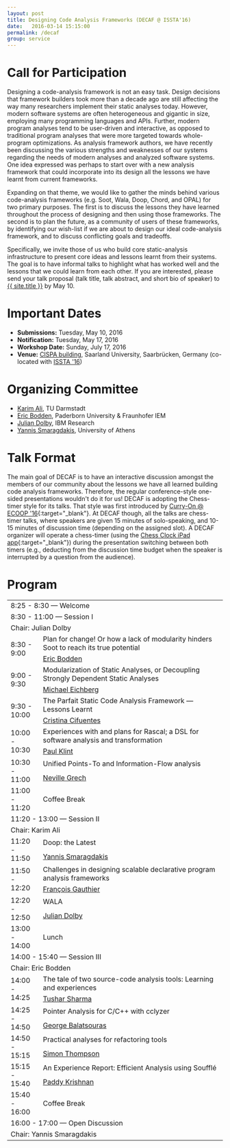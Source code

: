 ```yaml
---
layout: post
title: Designing Code Analysis Frameworks (DECAF @ ISSTA'16)
date:   2016-03-14 15:15:00
permalink: /decaf
group: service
---
```


# Call for Participation #
Designing a code-analysis framework is not an easy task. Design decisions that framework builders took more than a decade ago are still affecting the way many researchers implement their static analyses today. However, modern software systems are often heterogeneous and gigantic in size, employing many programming languages and APIs. Further, modern program analyses tend to be user-driven and interactive, as opposed to traditional program analyses that were more targeted towards whole-program optimizations. As analysis framework authors, we have recently been discussing the various strengths and weaknesses of our systems regarding the needs of modern analyses and analyzed software systems. One idea expressed was perhaps to start over with a new analysis framework that could incorporate into its design all the lessons we have learnt from current frameworks.

Expanding on that theme, we would like to gather the minds behind various code-analysis frameworks (e.g. Soot, Wala, Doop, Chord, and OPAL) for two primary purposes. The first is to discuss the lessons they have learned throughout the process of designing and then using those frameworks. The second is to plan the future, as a community of users of these frameworks, by identifying our wish-list if we are about to design our ideal code-analysis framework, and to discuss conflicting goals and tradeoffs.

Specifically, we invite those of us who build core static-analysis infrastructure to present core ideas and lessons learnt from their systems. The goal is to have informal talks to highlight what has worked well and the lessons that we could learn from each other. If you are interested, please send your talk proposal (talk title, talk abstract, and short bio of speaker) to <a href="mailto:{{ site.email }}">{{ site.title }}</a> by May 10.

# Important Dates #
* **Submissions:**   Tuesday, May 10, 2016
* **Notification:**  Tuesday, May 17, 2016
* **Workshop Date:** Sunday, July 17, 2016
* **Venue:**         <a href="https://issta2016.cispa.saarland/wp-content/uploads/2016/04/aula.jpg" target="_blank">CISPA building</a>, Saarland University, Saarbrücken, Germany (co-located with <a href="https://issta2016.cispa.saarland/workshops/" target="_blank">ISSTA '16</a>)

# Organizing Committee #
* <a href="http://karimali.ca" target="_blank">Karim Ali</a>, TU Darmstadt
* <a href="http://bodden.de" target="_blank">Eric Bodden</a>, Paderborn University & Fraunhofer IEM
* <a href="http://researcher.watson.ibm.com/researcher/view.php?person=us-dolby" target="_blank">Julian Dolby</a>, IBM Research
* <a href="http://smaragd.org" target="_blank">Yannis Smaragdakis</a>, University of Athens

# Talk Format #
The main goal of DECAF is to have an interactive discussion amongst the members of our community about the lessons we have all learned building code analysis frameworks. Therefore, the regular conference-style one-sided presentations wouldn't do it for us! DECAF is adopting the Chess-timer style for its talks. That style was first introduced by [Curry-On @ ECOOP &#39;16](http://curry-on.org/2016/){:target="_blank"}. At DECAF though, all the talks are chess-timer talks, where speakers are given 15 minutes of solo-speaking, and 10-15 minutes of discussion time (depending on the assigned slot). A DECAF organizer will operate a chess-timer (using the [Chess Clock iPad app](https://itunes.apple.com/us/app/chess-clock-free/id858039162?mt=8){:target="_blank"}) during the presentation switching between both timers (e.g., deducting from the discussion time budget when the speaker is interrupted by a question from the audience). 

# Program #

<table class="schedule">
	<colgroup width="15%"/>
	<colgroup width="85%"/>
	<tbody>
		<tr><td colspan="2" class="session">8:25 - 8:30 &mdash; Welcome</td></tr>
		<tr><td colspan="2" class="session">8:30 - 11:00 &mdash; Session I</td></tr>
		<tr><td colspan="2" class="chairs">Chair: Julian Dolby</td></tr>
		<tr>
			<td rowspan="2">8:30 - 9:00</td>
			<td class="title">Plan for change! Or how a lack of modularity hinders Soot to reach its true potential</td>
		</tr>
		<tr>
			<td class="speakers"><a href="http://www.bodden.de" target="_blank">Eric Bodden</a></td>
		</tr>
		<tr>
			<td rowspan="2">9:00 - 9:30</td>
			<td class="title">Modularization of Static Analyses, or Decoupling Strongly Dependent Static Analyses</td>
		</tr>
		<tr>
			<td class="speakers"><a href="http://michael-eichberg.de" target="_blank">Michael Eichberg</a></td>
		</tr>
		<tr>
			<td rowspan="2">9:30 - 10:00</td>
			<td class="title">The Parfait Static Code Analysis Framework — Lessons Learnt</td>
		</tr>
		<tr>
			<td class="speakers"><a href="https://labs.oracle.com/pls/apex/f?p=labs:bio:0:21" target="_blank">Cristina Cifuentes</a></td>
		</tr>
		<tr>
			<td rowspan="2">10:00 - 10:30</td>
			<td class="title">Experiences with and plans for Rascal; a DSL for software analysis and transformation</td>
		</tr>
		<tr>
			<td class="speakers"><a href="http://www.cwi.nl/~paulk" target="_blank">Paul Klint</a></td>
		</tr>
		<tr>
			<td rowspan="2">10:30 - 11:00</td>
			<td class="title">Unified Points-To and Information-Flow analysis</td>
		</tr>
		<tr>
			<td class="speakers"><a href="" target="_blank">Neville Grech</a></td>
		</tr>
		<tr>
			<td class="session">11:00 - 11:20</td>
			<td class="session">Coffee Break</td>
		</tr>
		<tr><td colspan="2" class="session">11:20 - 13:00 &mdash; Session II</td></tr>
		<tr><td colspan="2" class="chairs">Chair: Karim Ali</td></tr>
		<tr>
			<td rowspan="2">11:20 - 11:50</td>
			<td class="title">Doop: the Latest</td>
		</tr>
		<tr>
			<td class="speakers"><a href="http://smaragd.org" target="_blank">Yannis Smaragdakis</a></td>
		</tr>
		<tr>
			<td rowspan="2">11:50 - 12:20</td>
			<td class="title">Challenges in designing scalable declarative program analysis frameworks</td>
		</tr>
		<tr>
			<td class="speakers"><a href="https://labs.oracle.com/pls/apex/f?p=labs:bio:0:2080" target="_blank">François Gauthier</a></td>
		</tr>
		<tr>
			<td rowspan="2">12:20 - 12:50</td>
			<td class="title">WALA</td>
		</tr>
		<tr>
			<td class="speakers"><a href="http://researcher.watson.ibm.com/researcher/view.php?person=us-dolby" target="_blank">Julian Dolby</a></td>
		</tr>
		<tr>
			<td class="session">13:00 - 14:00</td>
			<td class="session">Lunch</td>
		</tr>
		<tr><td colspan="2" class="session">14:00 - 15:40 &mdash; Session III</td></tr>
		<tr><td colspan="2" class="chairs">Chair: Eric Bodden</td></tr>
		<tr>
			<td rowspan="2">14:00 - 14:25</td>
			<td class="title">The tale of two source-code analysis tools: Learning and experiences</td>
		</tr>
		<tr>
			<td class="speakers"><a href="http://www.tusharma.in" target="_blank">Tushar Sharma</a></td>
		</tr>
		<tr>
			<td rowspan="2">14:25 - 14:50</td>
			<td class="title">Pointer Analysis for C/C++ with cclyzer</td>
		</tr>
		<tr>
			<td class="speakers"><a href="http://gbalats.github.io" target="_blank">George Balatsouras</a></td>
		</tr>
		<tr>
			<td rowspan="2">14:50 - 15:15</td>
			<td class="title">Practical analyses for refactoring tools</td>
		</tr>
		<tr>
			<td class="speakers"><a href="http://www.cs.kent.ac.uk/~sjt/" target="_blank">Simon Thompson</a></td>
		</tr>
		<tr>
			<td rowspan="2">15:15 - 15:40</td>
			<td class="title">An Experience Report: Efficient Analysis using Soufflé</td>
		</tr>
		<tr>
			<td class="speakers"><a href="https://labs.oracle.com/pls/apex/f?p=labs:bio:0:986" target="_blank">Paddy Krishnan</a></td>
		</tr>
		<tr>
			<td class="session">15:40 - 16:00</td>
			<td class="session">Coffee Break</td>
		</tr>
		<tr><td colspan="2" class="session">16:00 - 17:00 &mdash; Open Discussion</td></tr>
		<tr><td colspan="2" class="lastchairs">Chair: Yannis Smaragdakis</td></tr>
	</tbody>
</table>
